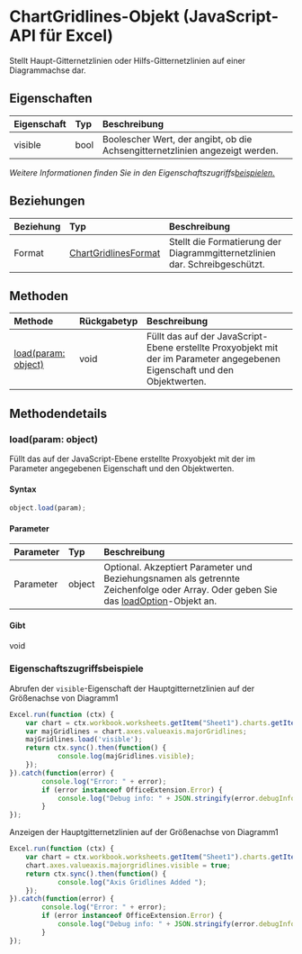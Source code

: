# ChartGridlines-Objekt (JavaScript-API für Excel)

Stellt Haupt-Gitternetzlinien oder Hilfs-Gitternetzlinien auf einer Diagrammachse dar.

## Eigenschaften

| Eigenschaft     | Typ   |Beschreibung
|:---------------|:--------|:----------|
|visible|bool|Boolescher Wert, der angibt, ob die Achsengitternetzlinien angezeigt werden.|

_Weitere Informationen finden Sie in den Eigenschaftszugriffs[beispielen.](#beispielen.)_

## Beziehungen
| Beziehung | Typ   |Beschreibung|
|:---------------|:--------|:----------|
|Format|[ChartGridlinesFormat](chartgridlinesformat.md)|Stellt die Formatierung der Diagrammgitternetzlinien dar. Schreibgeschützt.|

## Methoden

| Methode           | Rückgabetyp    |Beschreibung|
|:---------------|:--------|:----------|
|[load(param: object)](#loadparam-object)|void|Füllt das auf der JavaScript-Ebene erstellte Proxyobjekt mit der im Parameter angegebenen Eigenschaft und den Objektwerten.|

## Methodendetails


### load(param: object)
Füllt das auf der JavaScript-Ebene erstellte Proxyobjekt mit der im Parameter angegebenen Eigenschaft und den Objektwerten.

#### Syntax
```js
object.load(param);
```

#### Parameter
| Parameter    | Typ   |Beschreibung|
|:---------------|:--------|:----------|
|Parameter|object|Optional. Akzeptiert Parameter und Beziehungsnamen als getrennte Zeichenfolge oder Array. Oder geben Sie das [loadOption](loadoption.md)-Objekt an.|

#### Gibt 
void
### Eigenschaftszugriffsbeispiele

Abrufen der `visible`-Eigenschaft der Hauptgitternetzlinien auf der Größenachse von Diagramm1

```js
Excel.run(function (ctx) { 
    var chart = ctx.workbook.worksheets.getItem("Sheet1").charts.getItem("Chart1"); 
    var majGridlines = chart.axes.valueaxis.majorGridlines;
    majGridlines.load('visible');
    return ctx.sync().then(function() {
            console.log(majGridlines.visible);
    });
}).catch(function(error) {
        console.log("Error: " + error);
        if (error instanceof OfficeExtension.Error) {
            console.log("Debug info: " + JSON.stringify(error.debugInfo));
        }
});
```

Anzeigen der Hauptgitternetzlinien auf der Größenachse von Diagramm1

```js
Excel.run(function (ctx) { 
    var chart = ctx.workbook.worksheets.getItem("Sheet1").charts.getItem("Chart1"); 
    chart.axes.valueaxis.majorgridlines.visible = true;
    return ctx.sync().then(function() {
            console.log("Axis Gridlines Added ");
    });
}).catch(function(error) {
        console.log("Error: " + error);
        if (error instanceof OfficeExtension.Error) {
            console.log("Debug info: " + JSON.stringify(error.debugInfo));
        }
});
```
